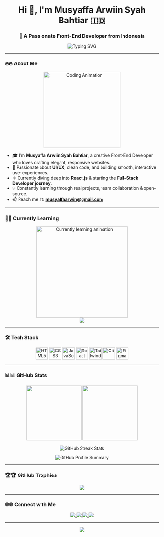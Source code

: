 <h1 align="center">Hi 👋, I'm Musyaffa Arwiin Syah Bahtiar 🇮🇩</h1>
<h3 align="center">🚀 A Passionate Front-End Developer from Indonesia</h3>

<p align="center">
  <img src="https://readme-typing-svg.demolab.com?font=Fira+Code&size=22&pause=1000&color=36BCF7&center=true&vCenter=true&width=500&lines=Welcome+to+my+GitHub!;Front-End+Developer+from+Indonesia;Always+learning+something+new!" alt="Typing SVG">
</p>

---

### 🔥🔥 About Me

<p align="center">
  <img src="https://media.giphy.com/media/du3J3cXyzhj75IOgvA/giphy.gif" width="250" alt="Coding Animation"/>
</p>

- 🎓 I'm **Musyaffa Arwiin Syah Bahtiar**, a creative Front-End Developer who loves crafting elegant, responsive websites.
- 🎨 Passionate about **UI/UX**, clean code, and building smooth, interactive user experiences.
- ⚛️ Currently diving deep into **React.js** & starting the **Full-Stack Developer journey**.
- 💡 Constantly learning through real projects, team collaboration & open-source.
- 📫 Reach me at: **musyaffaarwin@gmail.com**

---

### 🚀🚀 Currently Learning

<p align="center">
  <img src="https://github.com/DenverCoder1/readme-typing-svg/raw/master/demo.gif" width="300" alt="Currently learning animation">
  <br/>
  <img src="https://img.shields.io/badge/Now Learning-Full Stack Web Dev-blueviolet?style=for-the-badge&logo=vercel&logoColor=white" />
</p>

---

### 🛠️ Tech Stack

<p align="center">
  <img src="https://cdn.jsdelivr.net/gh/devicons/devicon/icons/html5/html5-original.svg" width="40" alt="HTML5"/>
  <img src="https://cdn.jsdelivr.net/gh/devicons/devicon/icons/css3/css3-original.svg" width="40" alt="CSS3"/>
  <img src="https://cdn.jsdelivr.net/gh/devicons/devicon/icons/javascript/javascript-original.svg" width="40" alt="JavaScript"/>
  <img src="https://cdn.jsdelivr.net/gh/devicons/devicon/icons/react/react-original.svg" width="40" alt="React"/>
  <img src="https://www.vectorlogo.zone/logos/tailwindcss/tailwindcss-icon.svg" width="40" alt="Tailwind CSS"/>
  <img src="https://cdn.jsdelivr.net/gh/devicons/devicon/icons/git/git-original.svg" width="40" alt="Git"/>
  <img src="https://cdn.jsdelivr.net/gh/devicons/devicon/icons/figma/figma-original.svg" width="40" alt="Figma"/>
</p>

---

### 📊📊 GitHub Stats

<p align="center">
  <img height="180em" src="https://github-readme-stats.vercel.app/api?username=Musyaffaa2&show_icons=true&theme=radical&hide_title=true" />
  <img height="180em" src="https://github-readme-stats.vercel.app/api/top-langs/?username=Musyaffaa2&layout=compact&theme=radical" />
</p>

<p align="center">
  <img src="https://streak-stats.demolab.com/?user=Musyaffaa2&theme=radical" alt="GitHub Streak Stats"/>
</p>

<p align="center">
  <img src="https://github-profile-summary-cards.vercel.app/api/cards/profile-details?username=Musyaffaa2&theme=radical" alt="GitHub Profile Summary"/>
</p>

---

### 🏆🏆 GitHub Trophies

<p align="center">
  <img src="https://github-profile-trophy.vercel.app/?username=Musyaffaa2&theme=algolia&no-bg=true&margin-w=10" />
</p>

---

### 🌐🌐 Connect with Me

<p align="center">
  <a href="https://linkedin.com/in/musyaffa-arwiin" target="_blank">
    <img src="https://img.shields.io/badge/LinkedIn-Connect-blue?style=for-the-badge&logo=linkedin&logoColor=white"/>
  </a>
  <a href="https://instagram.com/yaaffaaa_" target="_blank">
    <img src="https://img.shields.io/badge/Instagram-Follow-E4405F?style=for-the-badge&logo=instagram&logoColor=white"/>
  </a>
  <a href="https://github.com/Musyaffaa2" target="_blank">
    <img src="https://img.shields.io/badge/GitHub-Portfolio-181717?style=for-the-badge&logo=github&logoColor=white"/>
  </a>
  <a href="mailto:musyaffaarwin@gmail.com" target="_blank">
    <img src="https://img.shields.io/badge/Gmail-Contact-D14836?style=for-the-badge&logo=gmail&logoColor=white"/>
  </a>
</p>

---

<p align="center">
  <img src="https://capsule-render.vercel.app/api?type=wave&color=0:36BCF7,100:9F36F7&height=100&section=footer"/>
</p>
